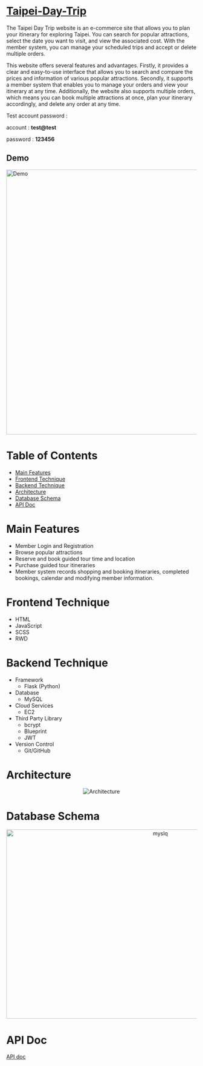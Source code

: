 # [Taipei-Day-Trip](http://35.74.113.149:3000/)
The Taipei Day Trip website is an e-commerce site that allows you to plan your itinerary for exploring Taipei. You can search for popular attractions, select the date you want to visit, and view the associated cost. With the member system, you can manage your scheduled trips and accept or delete multiple orders.

This website offers several features and advantages. Firstly, it provides a clear and easy-to-use interface that allows you to search and compare the prices and information of various popular attractions. Secondly, it supports a member system that enables you to manage your orders and view your itinerary at any time. Additionally, the website also supports multiple orders, which means you can book multiple attractions at once, plan your itinerary accordingly, and delete any order at any time.

Test account password :

account : **test@test**

password : **123456**

## Demo
<img src="https://user-images.githubusercontent.com/84265782/223932233-79b2cca4-8e17-49a5-97bb-f8ad4f4977af.gif" alt="Demo" width="900px" height="700px">


# Table of Contents

- [Main Features](#main-features)
- [Frontend Technique](#frontend-technique)
- [Backend Technique](#backend-technique)
- [Architecture](#architecture)
- [Database Schema](#database-schema)
- [API Doc](#api-doc)


# Main Features

- Member Login and Registration
- Browse popular attractions
- Reserve and book guided tour time and location
- Purchase guided tour itineraries
- Member system records shopping and booking itineraries, completed bookings, calendar and modifying member information.

# Frontend Technique

- HTML
- JavaScript
- SCSS
- RWD

# Backend Technique
- Framework
    - Flask (Python)
- Database
    - MySQL
- Cloud Services
    - EC2
- Third Party Library
    - bcrypt
    - Blueprint
    - JWT
- Version Control
    - Git/GitHub
 
# Architecture

<p align="center">
<img src="https://user-images.githubusercontent.com/84265782/223967737-c93aaa51-2e0e-43c4-87e1-92b5777424db.png" alt="Architecture">
</p>


# Database Schema

<p align="center">
<img src="https://user-images.githubusercontent.com/84265782/223971262-14690e81-7e60-4413-b4fe-5bd8cedf604e.png" alt="myslq" width="800px" height="500px">
</p>
    
# API Doc

[API doc](https://app.swaggerhub.com/apis-docs/padax/taipei-day-trip/1.1.0)
